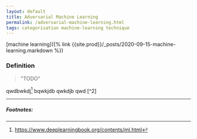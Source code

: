 ```yaml
---
layout: default
title: Adversarial Machine Learning
permalink: /adversarial-machine-learning.html
tags: categorisation machine-learning technique
---
```


[machine learning]({% link {{site.prod}}/_posts/2020-09-15-machine-learning.markdown %})

### Definition

> "TODO"


qwdbwkdj[^1] bqwkjdb qwkdjb qwd [^2]

<hr />

##### Footnotes:

[^1]: https://www.deeplearningbook.org/contents/ml.html

